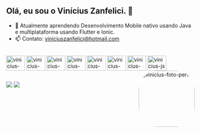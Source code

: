 ## Olá, eu sou o Vinícius Zanfelici. 👋

- 🌱 Atualmente aprendendo Desenvolvimento Mobile nativo usando Java e multiplataforma usando Flutter e Ionic.
- 📫 Contato: viniciuszanfelici@hotmail.com 

<div style="display: inline_block"><br>
  <img align="center" alt="vinicius-java" height="40" width="50" src="https://cdn.jsdelivr.net/gh/devicons/devicon/icons/java/java-original-wordmark.svg" />
  <img align="center" alt="vinicius-android" height="40" width="50" src="https://cdn.jsdelivr.net/gh/devicons/devicon/icons/android/android-original-wordmark.svg" />
  <img align="center" alt="vinicius-firebase" height="40" width="50" src="https://cdn.jsdelivr.net/gh/devicons/devicon/icons/firebase/firebase-plain-wordmark.svg" />
  <img align="center" alt="vinicius-python" height="40" width="50" src="https://cdn.jsdelivr.net/gh/devicons/devicon/icons/python/python-original-wordmark.svg" />
  <img align="center" alt="vinicius-mysql" height="40" width="50" src="https://cdn.jsdelivr.net/gh/devicons/devicon/icons/mysql/mysql-original-wordmark.svg" />
  <img align="center" alt="vinicius-html" height="40" width="50" src="https://cdn.jsdelivr.net/gh/devicons/devicon/icons/html5/html5-original-wordmark.svg" />
  <img align="center" alt="vinicius-css" height="40" width="50" src="https://cdn.jsdelivr.net/gh/devicons/devicon/icons/css3/css3-original-wordmark.svg" />
  <img align="center" alt="vinicius-js" height="40" width="50" src="https://cdn.jsdelivr.net/gh/devicons/devicon/icons/javascript/javascript-original.svg" />
  <img align="right" alt="vinicius-foto-perfil" height="150" style="border-radius:50px;" src="https://cdn.discordapp.com/attachments/856685663223283725/1006582441303093298/avataaars.png"
</div>          

##

<div> 
  <a href = "mailto:viniciuszanfelici@hotmail.com"><img src="https://img.shields.io/badge/-Email-%23333?style=for-the-badge&logo=gmail&logoColor=white" target="_blank"></a>
  <a href="https://www.linkedin.com/in/vinicius-zanfelici/" target="_blank"><img src="https://img.shields.io/badge/-LinkedIn-%230077B5?style=for-the-badge&logo=linkedin&logoColor=white" target="_blank"></a> 
</div>
